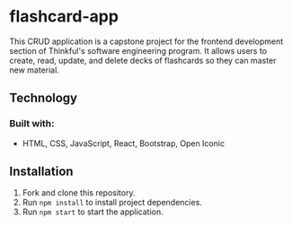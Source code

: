 # flashcard-app
This CRUD application is a capstone project for the frontend development section of Thinkful's software engineering program. It allows users to create, read, update, and delete decks of flashcards so they can master new material.

## Technology
### Built with:
- HTML, CSS, JavaScript, React, Bootstrap, Open Iconic

## Installation
1. Fork and clone this repository.
2. Run `npm install` to install project dependencies.
3. Run `npm start` to start the application.
